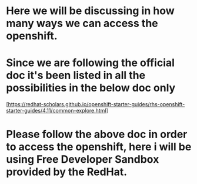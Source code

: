 # Here we will be discussing in how many ways we can access the openshift.
# Since we are following the official doc it's been listed in all the possibilities in the below doc only
[https://redhat-scholars.github.io/openshift-starter-guides/rhs-openshift-starter-guides/4.11/common-explore.html]

# Please follow the above doc in order to access the openshift, here i will be using Free Developer Sandbox provided by the RedHat.
